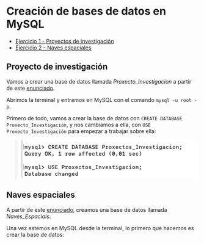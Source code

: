 # Creación de bases de datos en MySQL

- [Ejercicio 1 - Proyectos de investigación](#e1)
- [Ejercicio 2 - Naves espaciales](#e2)

<a name="e1"></a>
## Proyecto de investigación
Vamos a crear una base de datos llamada *Proxecto_Investigacion* a partir de este [enunciado](https://github.com/davidgchaves/first-steps-with-git-and-github-wirtz-asir1-and-dam1/tree/master/exercicios-ddl/1-proxectos-de-investigacion). 

Abrimos la terminal y entramos en MySQL con el comando `mysql -u root -p`. 

Primero de todo, vamos a crear la base de datos con `CREATE DATABASE Proxecto_Investigación`, y nos cambiamos a ella, con `USE Proxecto_Investigación` para empezar a trabajar sobre ella:

>![Crear Proxecto Investigacion](https://github.com/iriagonzalez25/Bases-de-datos-2/blob/master/Fotos/crear%20db%20investigacion.png)

<a name="e2"></a>
## Naves espaciales
A partir de este [enunciado](), creamos una base de datos llamada *Naves_Espaciais*. 

Una vez estemos en MySQL desde la terminal, lo primero que hacemos es crear la base de datos:
